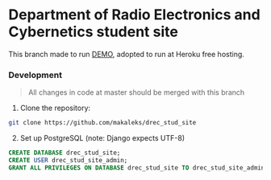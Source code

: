 # Department of Radio Electronics and Cybernetics student site

This branch made to run [DEMO](https://drec-stud-site.herokuapp.com/), adopted to run at Heroku free hosting.

### Development

> All changes in code at master should be merged with this branch

1. Clone the repository:
```bash
git clone https://github.com/makaleks/drec_stud_site
```
2. Set up PostgreSQL (note: Django expects UTF-8)
```sql
CREATE DATABASE drec_stud_site;
CREATE USER drec_stud_site_admin;
GRANT ALL PRIVILEGES ON DATABASE drec_stud_site TO drec_stud_site_admin;
```
